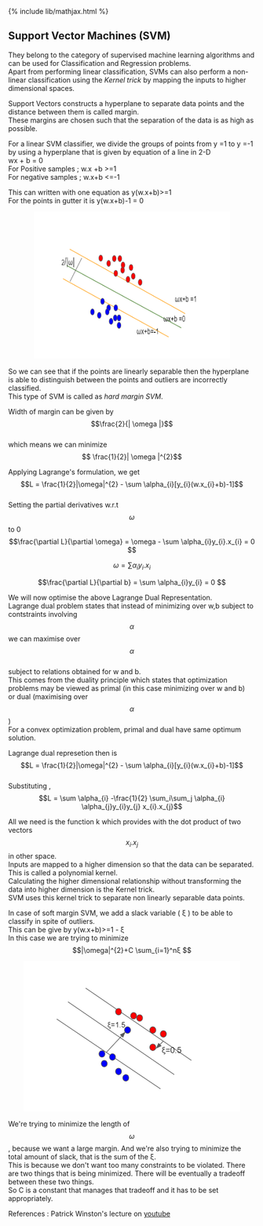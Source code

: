 {% include lib/mathjax.html %}

## Support Vector Machines (SVM)

They belong to the category of supervised machine learning algorithms and can be used for Classification and Regression problems.\
Apart from performing linear classification, SVMs can also perform a non-linear classification using the _Kernel trick_  by mapping the inputs to higher dimensional spaces.

Support Vectors constructs a hyperplane to separate data points and the distance between them is called margin.\
These margins are chosen such that the separation of the data is as high as possible.

For a linear SVM classifier, we divide the groups of points from y =1 to y =-1 by using a hyperplane that is given by equation of a line in 2-D \
wx + b = 0 \
For Positive samples ; w.x +b >=1\
For negative samples ; w.x+b <=-1

This can written with one equation as y(w.x+b)>=1 \
For the points in gutter it is y(w.x+b)-1 = 0 

<p align="center"><img src="img/SVM.png" width="400px" height="300px"></p>

So we can see that if the points are linearly separable then the hyperplane is able to distinguish between the points and outliers are incorrectly  classified.\
This type of SVM is called as _hard margin SVM_.

Width of margin can be given by $$\frac{2}{| \omega |}$$\
which means we can minimize $$ \frac{1}{2}| \omega |^{2}$$

Applying Lagrange's formulation, we get\
$$L = \frac{1}{2}|\omega|^{2} - \sum \alpha_{i}[y_{i}(w.x_{i}+b)-1]$$\
Setting the partial derivatives w.r.t $$\omega$$ to 0\
$$\frac{\partial L}{\partial \omega} = \omega - \sum \alpha_{i}y_{i}.x_{i} = 0 $$

$$\omega = \sum \alpha_{i}y_{i}.x_{i}$$

$$\frac{\partial L}{\partial b} = \sum \alpha_{i}y_{i} = 0 $$

We will now optimise the above Lagrange Dual Representation.\
Lagrange dual problem states that instead of minimizing over w,b subject to contstraints involving $$\alpha$$ we can maximise over $$\alpha$$\
subject to relations obtained for w and b.\
This comes from the duality principle which states that optimization problems may be viewed as primal (in this case minimizing over w and b)\
or dual (maximising over $$\alpha$$)\
For a convex optimization problem, primal and dual have same optimum solution.

Lagrange dual represetion then is \
$$L = \frac{1}{2}|\omega|^{2} - \sum \alpha_{i}[y_{i}(w.x_{i}+b)-1]$$\
Substituting ,\
$$L = \sum \alpha_{i} -\frac{1}{2} \sum_i\sum_j \alpha_{i} \alpha_{j}y_{i}y_{j} x_{i}.x_{j}$$

All we need is the function k which provides with the dot product of two vectors  $$ x_{i}.x_{j} $$ in other space.\
Inputs are mapped to a higher dimension so that the data can be separated. This is called a polynomial kernel.\
Calculating the higher dimensional relationship without transforming the data into higher dimension is the Kernel trick.\
SVM uses this kernel trick to separate non linearly separable data points.

In case of soft margin SVM, we add a slack variable ( ξ )  to be able to classify in spite of outliers.\
This can be give by y(w.x+b)>=1 - ξ\
In this case we are trying to minimize $$|\omega|^{2}+C \sum_{i=1}^nξ $$

<p align="center"><img src="img/SVM_sm.png"></p>
 
We're trying to minimize the length of $$\omega$$, because we want a large margin. And we're also trying to minimize the total amount of slack, that is  the sum of the ξ.\
This is because we don't want too many constraints to be violated. There are two things that is being minimized. There will be eventually a tradeoff between these two things. \
So C is a constant that manages that tradeoff and it has to be set appropriately.

References :
Patrick Winston's lecture on <a href="https://www.youtube.com/watch?t=1020&v=_PwhiWxHK8o&feature=youtu.be">youtube</a>


